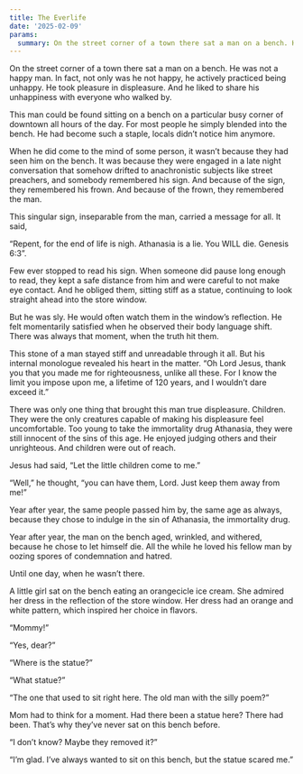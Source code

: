```yaml
---
title: The Everlife
date: '2025-02-09'
params:
  summary: On the street corner of a town there sat a man on a bench. He was not a happy man. In fact, not only was he not happy, he actively practiced being unhappy. He took pleasure in displeasure. And he liked to share his unhappiness with everyone who walked by.
---
```


On the street corner of a town there sat a man on a bench. He was not a happy man. In fact, not only was he not happy, he actively practiced being unhappy. He took pleasure in displeasure. And he liked to share his unhappiness with everyone who walked by.

This man could be found sitting on a bench on a particular busy corner of downtown all hours of the day. For most people he simply blended into the bench. He had become such a staple, locals didn’t notice him anymore.

When he did come to the mind of some person, it wasn’t because they had seen him on the bench. It was because they were engaged in a late night conversation that somehow drifted to anachronistic subjects like street preachers, and somebody remembered his sign. And because of the sign, they remembered his frown. And because of the frown, they remembered the man.

This singular sign, inseparable from the man, carried a message for all. It said,

“Repent, for the end of life is nigh. Athanasia is a lie. You WILL die. Genesis 6:3”.

Few ever stopped to read his sign. When someone did pause long enough to read, they kept a safe distance from him and were careful to not make eye contact. And he obliged them, sitting stiff as a statue, continuing to look straight ahead into the store window.

But he was sly. He would often watch them in the window’s reflection. He felt momentarily satisfied when he observed their body language shift. There was always that moment, when the truth hit them.

This stone of a man stayed stiff and unreadable through it all. But his internal monologue revealed his heart in the matter. “Oh Lord Jesus, thank you that you made me for righteousness, unlike all these. For I know the limit you impose upon me, a lifetime of 120 years, and I wouldn’t dare exceed it.”

There was only one thing that brought this man true displeasure. Children. They were the only creatures capable of making his displeasure feel uncomfortable. Too young to take the immortality drug Athanasia, they were still innocent of the sins of this age. He enjoyed judging others and their unrighteous. And children were out of reach.

Jesus had said, “Let the little children come to me.”

“Well,” he thought, “you can have them, Lord. Just keep them away from me!”

Year after year, the same people passed him by, the same age as always, because they chose to indulge in the sin of Athanasia, the immortality drug.

Year after year, the man on the bench aged, wrinkled, and withered, because he chose to let himself die. All the while he loved his fellow man by oozing spores of condemnation and hatred.

Until one day, when he wasn’t there.

A little girl sat on the bench eating an orangecicle ice cream. She admired her dress in the reflection of the store window. Her dress had an orange and white pattern, which inspired her choice in flavors.

“Mommy!”

“Yes, dear?”

“Where is the statue?”

“What statue?”

“The one that used to sit right here. The old man with the silly poem?”

Mom had to think for a moment. Had there been a statue here? There had been. That’s why they’ve never sat on this bench before.

“I don’t know? Maybe they removed it?”

“I’m glad. I’ve always wanted to sit on this bench, but the statue scared me.”

